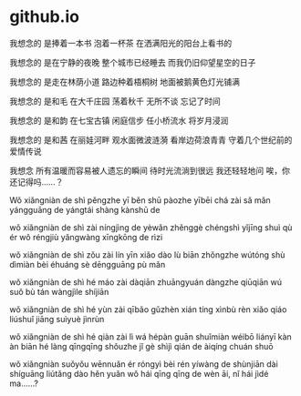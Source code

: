 # github.io
我想念的
是捧着一本书
泡着一杯茶
在洒满阳光的阳台上看书的

我想念的
是在宁静的夜晚
整个城市已经睡去
而我仍旧仰望星空的日子


我想念的
是走在林荫小道
路边种着梧桐树
地面被鹅黄色灯光铺满

我想念的
是和毛
在大千庄园
荡着秋千
无所不谈
忘记了时间

我想念的
是和韵
在七宝古镇
闲庭信步
任小桥流水
将岁月浸润

我想念的
是和茜
在丽娃河畔
观水面微波涟漪
看岸边荷浪青青
守着几个世纪前的爱情传说

我想念
所有温暖而容易被人遗忘的瞬间
待时光流淌到很远
我还轻轻地问
唉，你还记得吗……？



Wǒ xiǎngniàn de 
shì pěngzhe yī běn shū 
pàozhe yībēi chá 
zài sǎ mǎn yángguāng de yángtái shàng kànshū de 



wǒ xiǎngniàn de 
shì zài níngjìng de yèwǎn 
zhěnggè chéngshì yǐjīng shuì qù 
ér wǒ réngjiù yǎngwàng xīngkōng de rìzi 




wǒ xiǎngniàn de 
shì zǒu zài lín yīn xiǎo dào 
lù biān zhǒngzhe wútóng shù 
dìmiàn bèi éhuáng sè dēngguāng pù mǎn 



wǒ xiǎngniàn de 
shì hé máo 
zài dàqiān zhuāngyuán 
dàngzhe qiūqiān 
wú suǒ bù tán 
wàngjìle shíjiān 



wǒ xiǎngniàn de 
shì hé yùn 
zài qībǎo gǔzhèn 
xián tíng xìnbù 
rèn xiǎo qiáo liúshuǐ 
jiāng suìyuè jìnrùn 



wǒ xiǎngniàn de 
shì hé qiàn 
zài lì wá hépàn guān 
shuǐmiàn wéibō liányī 
kàn àn biān hé làng qīngqīng 
shǒuzhe jǐ gè shìjì qián de àiqíng chuán shuō 




wǒ xiǎngniàn 
suǒyǒu wēnnuǎn ér róngyì bèi rén yíwàng de shùnjiān dài shíguāng liútǎng dào hěn yuǎn 
wǒ hái qīng qīng de wèn āi, nǐ hái jìdé ma……?

